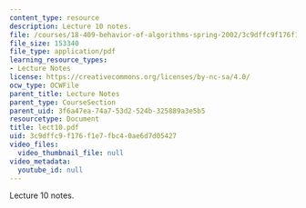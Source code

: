```yaml
---
content_type: resource
description: Lecture 10 notes.
file: /courses/18-409-behavior-of-algorithms-spring-2002/3c9dffc9f176f1e7fbc40ae6d7d05427_lect10.pdf
file_size: 153340
file_type: application/pdf
learning_resource_types:
- Lecture Notes
license: https://creativecommons.org/licenses/by-nc-sa/4.0/
ocw_type: OCWFile
parent_title: Lecture Notes
parent_type: CourseSection
parent_uid: 3f6a47ea-74a7-53d2-524b-325889a3e5b5
resourcetype: Document
title: lect10.pdf
uid: 3c9dffc9-f176-f1e7-fbc4-0ae6d7d05427
video_files:
  video_thumbnail_file: null
video_metadata:
  youtube_id: null
---
```

Lecture 10 notes.